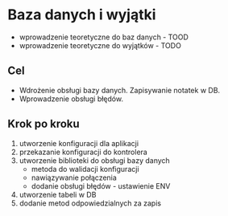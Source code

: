# Baza danych i wyjątki

* wprowadzenie teoretyczne do baz danych - TOOD
* wprowadzenie teoretyczne do wyjątków - TODO

## Cel

* Wdrożenie obsługi bazy danych. Zapisywanie notatek w DB.
* Wprowadzenie obsługi błędów.

## Krok po kroku

1. utworzenie konfiguracji dla aplikacji
2. przekazanie konfiguracji do kontrolera
3. utworzenie biblioteki do obsługi bazy danych
   * metoda do walidacji konfiguracji
   * nawiązywanie połączenia
   * dodanie obsługi błędów - ustawienie ENV
4. utworzenie tabeli w DB
5. dodanie metod odpowiedzialnych za zapis